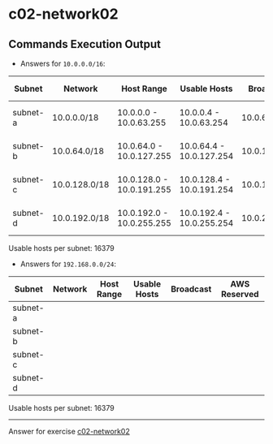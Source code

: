 # c02-network02

## Commands Execution Output

- Answers for `10.0.0.0/16`:

|Subnet|Network|Host Range|Usable Hosts|Broadcast|AWS Reserved|
|-|-|-|-|-|-|
| subnet-a | 10.0.0.0/18   | 10.0.0.0 - 10.0.63.255    | 10.0.0.4 - 10.0.63.254    | 10.0.63.255  | 10.0.0.1, 10.0.0.2, 10.0.0.3        |
| subnet-b | 10.0.64.0/18  | 10.0.64.0 - 10.0.127.255  | 10.0.64.4 - 10.0.127.254  | 10.0.127.255 | 10.0.64.1, 10.0.64.2, 10.0.64.3     |
| subnet-c | 10.0.128.0/18 | 10.0.128.0 - 10.0.191.255 | 10.0.128.4 - 10.0.191.254 | 10.0.191.255 | 10.0.128.1, 10.0.128.2, 10.0.128.3  |
| subnet-d | 10.0.192.0/18 | 10.0.192.0 - 10.0.255.255 | 10.0.192.4 - 10.0.255.254 | 10.0.255.255 | 10.0.192.1, 10.0.192.2, 10.0.192.3  |

Usable hosts per subnet: 16379

- Answers for `192.168.0.0/24`:

|Subnet|Network|Host Range|Usable Hosts|Broadcast|AWS Reserved|
|-|-|-|-|-|-|
|subnet-a| | | | |
|subnet-b| | | | |
|subnet-c| | | | |
|subnet-d| | | | |

Usable hosts per subnet: 16379

<!-- Don't change anything below this point-->
***
Answer for exercise [c02-network02](https://github.com/devopsacademyau/academy/blob/893381c6f0b69434d9e8597d3d4b1c17f9bc1371/classes/02class/exercises/c02-network02/README.md)
